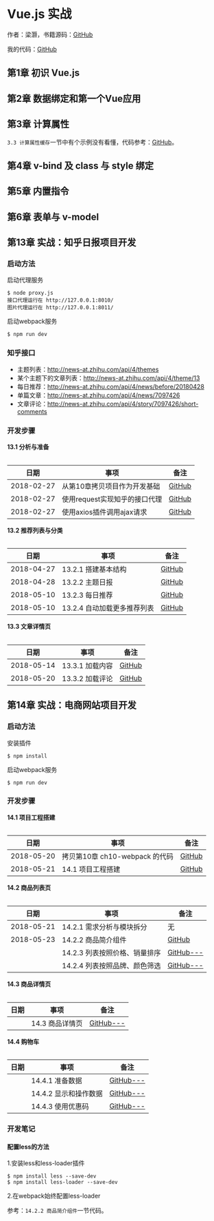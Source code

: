 # Vue.js 实战

作者：梁灏，书籍源码：[GitHub](https://github.com/icarusion/vue-book)

我的代码：[GitHub](https://github.com/mumingv/fe/tree/master/books/my-vue-book)


## 第1章 初识 Vue.js


## 第2章 数据绑定和第一个Vue应用


## 第3章 计算属性

`3.3 计算属性缓存`一节中有个示例没有看懂，代码参考：[GitHub](https://github.com/mumingv/fe/blob/master/books/my-vue-book/ch03-computed-attr/07-computed-attr-cache.html)。

## 第4章 v-bind 及 class 与 style 绑定


## 第5章 内置指令


## 第6章 表单与 v-model


## 第13章 实战：知乎日报项目开发

### 启动方法

启动代理服务

```
$ node proxy.js
接口代理运行在 http://127.0.0.1:8010/
图片代理运行在 http://127.0.0.1:8011/
```

启动webpack服务

```
$ npm run dev
```


### 知乎接口

- 主题列表：http://news-at.zhihu.com/api/4/themes
- 某个主题下的文章列表：http://news-at.zhihu.com/api/4/theme/13
- 每日推荐：http://news-at.zhihu.com/api/4/news/before/20180428
- 单篇文章：http://news-at.zhihu.com/api/4/news/7097426
- 文章评论：http://news-at.zhihu.com/api/4/story/7097426/short-comments


### 开发步骤

**13.1 分析与准备**

###### 
|日期		|事项							|备注					|
|-----------|-------------------------------|-----------------------|
|2018-02-27	|从第10章拷贝项目作为开发基础		|[GitHub](https://github.com/mumingv/fe/commit/2fd07f7959385c4b1ac34f571f826982e1258059)|
|2018-02-27	|使用request实现知乎的接口代理 		|[GitHub](https://github.com/mumingv/fe/commit/05529ee348a8267c40a9820b805bbd6a2d0ad1e9)|
|2018-02-27	|使用axios插件调用ajax请求 		|[GitHub](https://github.com/mumingv/fe/commit/0d35498061393b36f028109bbc93190f625ea19c)|


**13.2 推荐列表与分类**
###### 
|日期		|事项							|备注					|
|-----------|-------------------------------|-----------------------|
|2018-04-27	|13.2.1 搭建基本结构	|[GitHub](https://github.com/mumingv/fe/commit/ed3dfbec4a24810639745dbca735abcf81cf25ae)|
|2018-04-28	|13.2.2 主题日报		|[GitHub](https://github.com/mumingv/fe/commit/4b9257cbfc706d70181576698a179d060e03ded2)|
|2018-05-10	|13.2.3 每日推荐		|[GitHub](https://github.com/mumingv/fe/commit/7e2d4d0aa57620a9aba4e540631efa82494c2e48)|
|2018-05-10	|13.2.4 自动加载更多推荐列表	|[GitHub](https://github.com/mumingv/fe/commit/bb15de306b662dcc34113d968734a3ad037de749)|


**13.3 文章详情页**
###### 
|日期		|事项							|备注					|
|-----------|-------------------------------|-----------------------|
|2018-05-14	|13.3.1 加载内容	|[GitHub](https://github.com/mumingv/fe/commit/b29c557b2d0b3f314687d2b9de774a9251ad3237)|
|2018-05-20	|13.3.2 加载评论	|[GitHub](https://github.com/mumingv/fe/commit/7d085c13a3bcd208f3a2ef9e43263fcf2c3f8e5a)|


## 第14章 实战：电商网站项目开发

### 启动方法

安装插件

```
$ npm install
```

启动webpack服务

```
$ npm run dev
```


### 开发步骤

**14.1 项目工程搭建**

###### 
|日期		|事项							|备注					|
|-----------|-------------------------------|-----------------------|
|2018-05-20	|拷贝第10章 ch10-webpack 的代码	|[GitHub](https://github.com/mumingv/fe/commit/3be4852c5095dd4e61867f845d8f45b8e13f9b81)|
|2018-05-21	|14.1 项目工程搭建		|[GitHub](https://github.com/mumingv/fe/commit/e00812e8d6b5ec4a3740a40d2cf473851874f033)|


**14.2 商品列表页**

###### 
|日期		|事项							|备注					|
|-----------|-------------------------------|-----------------------|
|2018-05-21	|14.2.1 需求分析与模块拆分	|无|
|2018-05-23	|14.2.2 商品简介组件	|[GitHub](https://github.com/mumingv/fe/commit/7754933e10c75239ad2926559ddc4150de3deb2e)|
|	|14.2.3 列表按照价格、销量排序	|[GitHub---](https://github.com/mumingv/fe/commit/)|
|	|14.2.4 列表按照品牌、颜色筛选	|[GitHub---](https://github.com/mumingv/fe/commit/)|


**14.3 商品详情页**

###### 
|日期		|事项							|备注					|
|-----------|-------------------------------|-----------------------|
|	|14.3 商品详情页	|[GitHub---](https://github.com/mumingv/fe/commit/)|


**14.4 购物车**

###### 
|日期		|事项							|备注					|
|-----------|-------------------------------|-----------------------|
|	|14.4.1 准备数据	|[GitHub---](https://github.com/mumingv/fe/commit/)|
|	|14.4.2 显示和操作数据	|[GitHub---](https://github.com/mumingv/fe/commit/)|
|	|14.4.3 使用优惠码	|[GitHub---](https://github.com/mumingv/fe/commit/)|


### 开发笔记

#### 配置less的方法

1.安装less和less-loader插件

```
$ npm install less --save-dev
$ npm install less-loader --save-dev
```

2.在webpack始终配置less-loader

参考：`14.2.2 商品简介组件`一节代码。






